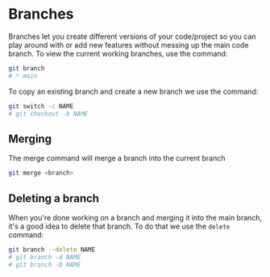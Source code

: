 # Branches

Branches let you create different versions of your code/project so you can play around with or add new features without messing up the main code branch.
To view the current working branches, use the command:

```bash
git branch
# * main
```

To copy an existing branch and create a new branch we use the command:

```bash
git switch -c NAME
# git checkout -b NAME
```

## Merging

The merge command will merge a branch into the current branch

```bash
git merge <branch>
```

## Deleting a branch

When you're done working on a branch and merging it into the main branch, it's a good idea to delete that branch. To do that we use the `delete` command:

```bash
git branch --delete NAME
# git branch -d NAME
# git branch -D NAME
```
